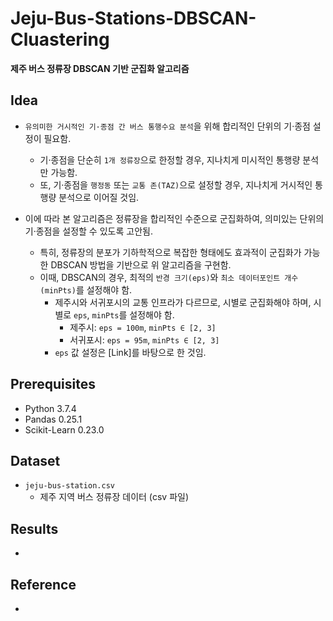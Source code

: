 # Jeju-Bus-Stations-DBSCAN-Cluastering
**제주 버스 정류장 DBSCAN 기반 군집화 알고리즘**


## Idea
- ``유의미한 거시적인 기·종점 간 버스 통행수요 분석``을 위해 합리적인 단위의 기·종점 설정이 필요함.
  - 기·종점을 단순히 ``1개 정류장``으로 한정할 경우, 지나치게 미시적인 통행량 분석만 가능함.
  - 또, 기·종점을 ``행정동`` 또는 ``교통 존(TAZ)``으로 설정할 경우, 지나치게 거시적인 통행량 분석으로 이어질 것임.

- 이에 따라 본 알고리즘은 정류장을 합리적인 수준으로 군집화하여, 의미있는 단위의 기·종점을 설정할 수 있도록 고안됨.
  - 특히, 정류장의 분포가 기하학적으로 복잡한 형태에도 효과적이 군집화가 가능한 DBSCAN 방법을 기반으로 위 알고리즘을 구현함.
  - 이때, DBSCAN의 경우, 최적의 ``반경 크기(eps)``와 ``최소 데이터포인트 개수(minPts)``를 설정해야 함.
    - 제주시와 서귀포시의 교통 인프라가 다르므로, 시별로 군집화해야 하며, 시별로 ``eps``, ``minPts``를 설정해야 함.
      - 제주시: ``eps = 100m``, ``minPts ∈ [2, 3]``
      - 서귀포시: ``eps = 95m``, ``minPts ∈ [2, 3]``
    - ``eps`` 값 설정은 [Link]를 바탕으로 한 것임.

## Prerequisites
- Python 3.7.4
- Pandas 0.25.1
- Scikit-Learn 0.23.0

## Dataset
- ``jeju-bus-station.csv``
  - 제주 지역 버스 정류장 데이터 (csv 파일)

## Results
- 

## Reference
- 
